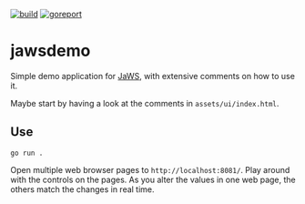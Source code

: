[![build](https://github.com/linkdata/jawsdemo/actions/workflows/build.yml/badge.svg)](https://github.com/linkdata/jawsdemo/actions/workflows/build.yml)
[![goreport](https://goreportcard.com/badge/github.com/linkdata/jawsdemo)](https://goreportcard.com/report/github.com/linkdata/jawsdemo)

# jawsdemo

Simple demo application for [JaWS](https://github.com/linkdata/jaws), with extensive comments on how to use it.

Maybe start by having a look at the comments in `assets/ui/index.html`.

## Use

`go run .`

Open multiple web browser pages to `http://localhost:8081/`. Play around with the controls on the pages. As you alter the values in one web page, the others match the changes in real time.

